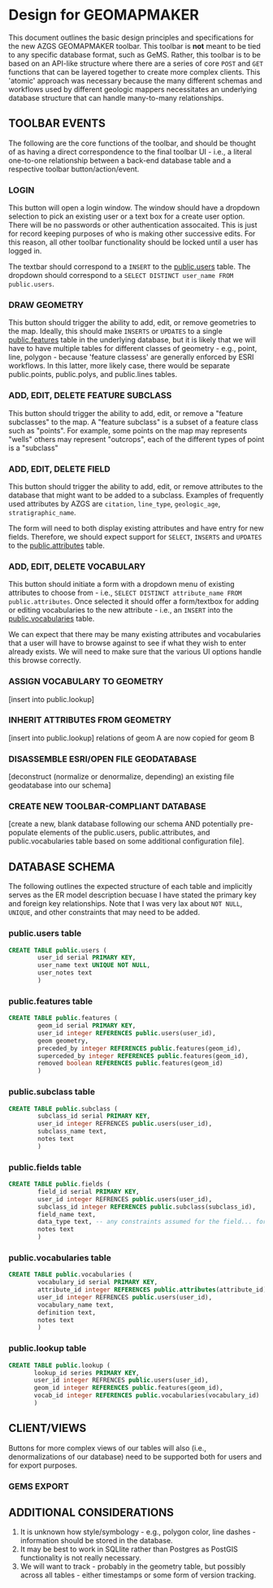 # Design for GEOMAPMAKER
This document outlines the basic design principles and specifications for the new AZGS GEOMAPMAKER toolbar. This toolbar is **not** meant to be tied to any specific database format, such as GeMS. Rather, this toolbar is to be based on an API-like structure where there are a series of core `POST` and `GET` functions that can be layered together to create more complex clients. This 'atomic' approach was necessary because the many different schemas and workflows used by different geologic mappers necessitates an underlying database structure that can handle many-to-many relationships.

## TOOLBAR EVENTS
The following are the core functions of the toolbar, and should be thought of as having a direct correspondence to the final toolbar UI - i.e., a literal one-to-one relationship between a back-end database table and a respective toolbar button/action/event.

### LOGIN 
This button will open a login window. The window should have a dropdown selection to pick an existing user or a text box for a create user option. There will be no passwords or other authentication assocaited. This is just for record keeping purposes of who is making other successive edits. For this reason, all other toolbar functionality should be locked until a user has logged in.

The textbar should correspond to a `INSERT` to the [public.users](#publicusers-table) table.
The dropdown should correspond to a `SELECT DISTINCT user_name FROM public.users`.

### DRAW GEOMETRY 
This button should trigger the ability to add, edit, or remove geometries to the map. Ideally, this should make `INSERTS` or `UPDATES` to a single [public.features](#publicfeatures-table) table in the underlying database, but it is likely that we will have to have multiple tables for different classes of geometry - e.g., point, line, polygon - because 'feature classess' are generally enforced by ESRI workflows. In this latter, more likely case, there would be separate public.points, public.polys, and public.lines tables.

### ADD, EDIT, DELETE FEATURE SUBCLASS
This button should trigger the ability to add, edit, or remove a "feature subclasses" to the map. A "feature subclass" is a subset of a feature class such as "points". For example, some points on the map may represents "wells" others may represent "outcrops", each of the different types of point is a "subclass"

### ADD, EDIT, DELETE FIELD 
This button should trigger the ability to add, edit, or remove attributes to the database that might want to be added to a subclass. Examples of frequently used attributes by AZGS are `citation`, `line_type`, `geologic_age`, `stratigraphic_name`.

The form will need to both display existing attributes and have entry for new fields. Therefore, we should expect support for `SELECT`, `INSERTS` and `UPDATES` to the [public.attributes](#publicfields-table) table. 

### ADD, EDIT, DELETE VOCABULARY 
This button should initiate a form with a dropdown menu of existing attributes to choose from - i.e., `SELECT DISTINCT attribute_name FROM public.attributes`. Once selected it should offer a form/textbox for adding or editing vocabularies to the new attribute - i.e., an `INSERT` into the [public.vocabularies](#publicvocabularies-table) table.

We can expect that there may be many existing attributes and vocabularies that a user will have to browse against to see if what they wish to enter already exists. We will need to make sure that the various UI options handle this browse correctly.

### ASSIGN VOCABULARY TO GEOMETRY
[insert into public.lookup]

### INHERIT ATTRIBUTES FROM GEOMETRY
[insert into public.lookup]
relations of geom A are now copied for geom B

### DISASSEMBLE ESRI/OPEN FILE GEODATABASE
[deconstruct (normalize or denormalize, depending) an existing file geodatabase into our schema]

### CREATE NEW TOOLBAR-COMPLIANT DATABASE
[create a new, blank database following our schema AND potentially pre-populate elements of the public.users, public.attributes, and public.vocabularies table based on some additional configuration file].

## DATABASE SCHEMA
The following outlines the expected structure of each table and implicitly serves as the ER model description becuase I have stated the primary key and foreign key relationships. Note that I was very lax about `NOT NULL`, `UNIQUE`, and other constraints that may need to be added. 

### public.users table
````SQL
CREATE TABLE public.users (
        user_id serial PRIMARY KEY, 
        user_name text UNIQUE NOT NULL, 
        user_notes text
        )
````

### public.features table
````SQL
CREATE TABLE public.features (
        geom_id serial PRIMARY KEY, 
        user_id integer REFERENCES public.users(user_id), 
        geom geometry, 
        preceded_by integer REFERENCES public.features(geom_id), 
        superceded_by integer REFERENCES public.features(geom_id), 
        removed boolean REFERENCES public.features(geom_id)
        )
````

### public.subclass table
````SQL
CREATE TABLE public.subclass (
        subclass_id serial PRIMARY KEY,
        user_id integer REFRENCES public.users(user_id),
        subclass_name text,
        notes text
        )
 ````

### public.fields table
````SQL
CREATE TABLE public.fields (
        field_id serial PRIMARY KEY,
        user_id integer REFRENCES public.users(user_id),
        subclass_id integer REFERENCES public.subclass(subclass_id),
        field_name text,
        data_type text, -- any constraints assumed for the field... for example should it only be integers only or is a long text string expected field
        notes text
        )
 ````
 
 ### public.vocabularies table
````SQL
CREATE TABLE public.vocabularies (
        vocabulary_id serial PRIMARY KEY,
        attribute_id integer REFERENCES public.attributes(attribute_id) NOT NULL
        user_id integer REFRENCES public.users(user_id),
        vocabulary_name text,
        definition text,
        notes text
        )
 ````
 
 ### public.lookup table
 ````SQL
CREATE TABLE public.lookup (
        lookup_id series PRIMARY KEY,
        user_id integer REFRENCES public.users(user_id),
        geom_id integer REFERENCES public.features(geom_id), 
        vocab_id integer REFERENCES public.vocabularies(vocabulary_id)
        )
````

## CLIENT/VIEWS
Buttons for more complex views of our tables will also (i.e., denormalizations of our database) need to be supported both for users and for export purposes.

### GEMS EXPORT

## ADDITIONAL CONSIDERATIONS
1. It is unknown how style/symbology - e.g., polygon color, line dashes - information should be stored in the database.
2. It may be best to work in SQLlite rather than Postgres as PostGIS functionality is not really necessary.
3. We will want to track - probably in the geometry table, but possibly across all tables - either timestamps or some form of version tracking.

